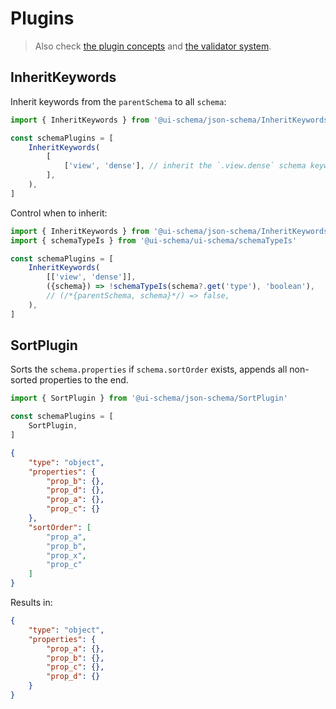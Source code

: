 # Plugins

> Also check [the plugin concepts](/docs/plugins) and [the validator system](/docs/json-schema/validators).

## InheritKeywords

Inherit keywords from the `parentSchema` to all `schema`:

```typescript
import { InheritKeywords } from '@ui-schema/json-schema/InheritKeywords'

const schemaPlugins = [
    InheritKeywords(
        [
            ['view', 'dense'], // inherit the `.view.dense` schema keyword
        ],
    ),
]
```

Control when to inherit:

```typescript
import { InheritKeywords } from '@ui-schema/json-schema/InheritKeywords'
import { schemaTypeIs } from '@ui-schema/ui-schema/schemaTypeIs'

const schemaPlugins = [
    InheritKeywords(
        [['view', 'dense']],
        ({schema}) => !schemaTypeIs(schema?.get('type'), 'boolean'),
        // (/*{parentSchema, schema}*/) => false,
    ),
]
```

## SortPlugin

Sorts the `schema.properties` if `schema.sortOrder` exists, appends all non-sorted properties to the end.

```typescript
import { SortPlugin } from '@ui-schema/json-schema/SortPlugin'

const schemaPlugins = [
    SortPlugin,
]
```

```json
{
    "type": "object",
    "properties": {
        "prop_b": {},
        "prop_d": {},
        "prop_a": {},
        "prop_c": {}
    },
    "sortOrder": [
        "prop_a",
        "prop_b",
        "prop_x",
        "prop_c"
    ]
}
```

Results in:

```json
{
    "type": "object",
    "properties": {
        "prop_a": {},
        "prop_b": {},
        "prop_c": {},
        "prop_d": {}
    }
}
```
